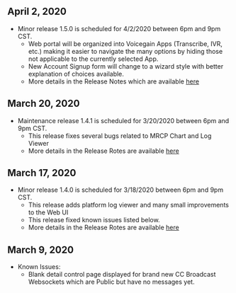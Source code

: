 ## April 2, 2020
* Minor release 1.5.0 is scheduled for 4/2/2020 between 6pm and 9pm CST.
  * Web portal will be organized into Voicegain Apps (Transcribe, IVR, etc.) making it easier to navigate the many options by hiding those not applicable to the currently selected App. 
  * New Account Signup form will change to a wizard style with better explanation of choices available. 
  * More details in the Release Notes which are available [here](https://raw.githubusercontent.com/voicegain/platform/master/RELEASE.md)

## March 20, 2020
* Maintenance release 1.4.1 is scheduled for 3/20/2020 between 6pm and 9pm CST.
  * This release fixes several bugs related to MRCP Chart and Log Viewer
  * More details in the Release Rotes are available [here](https://raw.githubusercontent.com/voicegain/platform/master/RELEASE.md)

## March 17, 2020
* Minor release 1.4.0 is scheduled for 3/18/2020 between 6pm and 9pm CST.
  * This release adds platform log viewer and many small improvements to the Web UI
  * This release fixed known issues listed below.
  * More details in the Release Rotes are available [here](https://raw.githubusercontent.com/voicegain/platform/master/RELEASE.md)

## March 9, 2020
* Known Issues:
  * Blank detail control page displayed for brand new CC Broadcast Websockets which are Public but have no messages yet.



